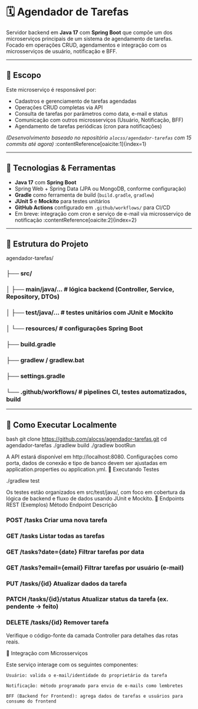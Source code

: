 # 🗓️ Agendador de Tarefas

Servidor backend em **Java 17** com **Spring Boot** que compõe um dos microserviços principais de um sistema de agendamento de tarefas. Focado em operações CRUD, agendamentos e integração com os microsserviços de usuário, notificação e BFF.

---

## 📌 Escopo

Este microserviço é responsável por:

- Cadastros e gerenciamento de tarefas agendadas
- Operações CRUD completas via API
- Consulta de tarefas por parâmetros como data, e-mail e status
- Comunicação com outros microsserviços (Usuário, Notificação, BFF)
- Agendamento de tarefas periódicas (cron para notificações)

*(Desenvolvimento baseado no repositório `alocss/agendador-tarefas` com 15 commits até agora)* :contentReference[oaicite:1]{index=1}

---

## 🧰 Tecnologias & Ferramentas

- **Java 17** com **Spring Boot**
- Spring Web + Spring Data (JPA ou MongoDB, conforme configuração)
- **Gradle** como ferramenta de build (`build.gradle`, `gradlew`)
- **JUnit 5** e **Mockito** para testes unitários
- **GitHub Actions** configurado em `.github/workflows/` para CI/CD
- Em breve: integração com cron e serviço de e-mail via microsserviço de notificação :contentReference[oaicite:2]{index=2}

---

## 📁 Estrutura do Projeto

agendador-tarefas/
### ├── src/
### │ ├── main/java/... # lógica backend (Controller, Service, Repository, DTOs)
### │ ├── test/java/... # testes unitários com JUnit e Mockito
### │ └── resources/ # configurações Spring Boot
### ├── build.gradle
### ├── gradlew / gradlew.bat
### ├── settings.gradle
### └── .github/workflows/ # pipelines CI, testes automatizados, build
---

## 🚀 Como Executar Localmente

bash
git clone https://github.com/alocss/agendador-tarefas.git
cd agendador-tarefas
./gradlew build
./gradlew bootRun

A API estará disponível em http://localhost:8080. Configurações como porta, dados de conexão e tipo de banco devem ser ajustadas em application.properties ou application.yml.
🧪 Executando Testes

./gradlew test

Os testes estão organizados em src/test/java/, com foco em cobertura da lógica de backend e fluxo de dados usando JUnit e Mockito.
📐 Endpoints REST (Exemplos)
Método	Endpoint	Descrição
### POST	/tasks	Criar uma nova tarefa
### GET	/tasks	Listar todas as tarefas
### GET	/tasks?date={date}	Filtrar tarefas por data
### GET	/tasks?email={email}	Filtrar tarefas por usuário (e-mail)
### PUT	/tasks/{id}	Atualizar dados da tarefa
### PATCH	/tasks/{id}/status	Atualizar status da tarefa (ex. pendente → feito)
### DELETE	/tasks/{id}	Remover tarefa

Verifique o código-fonte da camada Controller para detalhes das rotas reais.

🔗 Integração com Microsserviços

Este serviço interage com os seguintes componentes:

    Usuário: valida o e-mail/identidade do proprietário da tarefa

    Notificação: método programado para envio de e-mails como lembretes

    BFF (Backend for Frontend): agrega dados de tarefas e usuários para consumo do frontend
  
